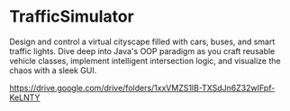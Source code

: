 # TrafficSimulator
Design and control a virtual cityscape filled with cars, buses, and smart traffic lights. Dive deep into Java's OOP paradigm as you craft reusable vehicle classes, implement intelligent intersection logic, and visualize the chaos with a sleek GUI. 

https://drive.google.com/drive/folders/1xxVMZS1lB-TXSdJn6Z32wIFpf-KeLNTY
